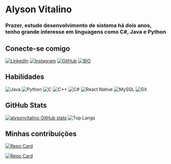 
# Alyson Vitalino

### Prazer, estudo desenvolvimento de sistema há dois anos, tenho grande interesse em linguagens como C#, Java e Python

## Conecte-se comigo
[![LinkedIn](https://img.shields.io/badge/LinkedIn-0077B5?style=for-the-badge&logo=linkedin&logoColor=white)](https://www.linkedin.com/in/alyson-hian-b922b5180/)  	[![Instagram](https://img.shields.io/badge/-Instagram-%23E4405F?style=for-the-badge&logo=instagram&logoColor=white)](https://www.instagram.com/alysonhian/)   [![GitHub](https://img.shields.io/badge/GitHub-100000?style=for-the-badge&logo=github&logoColor=white)](https://github.com/alysonvitalino) [![BIO](https://img.shields.io/badge/BIO-0077B5?style=for-the-badge&logo=linkedin&logoColor=white)](https://www.dio.me/users/alyson_vitalino)

## Habilidades
 ![Java](https://img.shields.io/badge/java-%23ED8B00.svg?style=for-the-badge&logo=openjdk&logoColor=white)
 ![Python](https://img.shields.io/badge/python-3670A0?style=for-the-badge&logo=python&logoColor=ffdd54)
 ![C](https://img.shields.io/badge/C-00599C?style=for-the-badge&logo=c&logoColor=white)
 ![C++](https://img.shields.io/badge/C%2B%2B-00599C?style=for-the-badge&logo=c%2B%2B&logoColor=white)
 ![C#](https://img.shields.io/badge/C%23-239120?style=for-the-badge&logo=c-sharp&logoColor=white)
 ![React Native](https://img.shields.io/badge/React_Native-20232A?style=for-the-badge&logo=react&logoColor=61DAFB)
 ![MySQL](https://img.shields.io/badge/MySQL-00000F?style=for-the-badge&logo=mysql&logoColor=white)
 ![Git](https://img.shields.io/badge/GIT-E44C30?style=for-the-badge&logo=git&logoColor=white)

## GitHub Stats

[![alysonvitalino GitHub stats](https://github-readme-stats.vercel.app/api?username=alysonvitalino&show_icons=true&theme=dark)](https://github.com/alysonvitalino/github-readme-stats) ![Top Langs](https://github-readme-stats-git-masterrstaa-rickstaa.vercel.app/api/top-langs/?username=alysonvitalino&bg_color=000&border_color=30A3DC&title_color=E94D5F&text_color=FFF)

## Minhas contribuições

[![Repo Card](https://github-readme-stats.vercel.app/api/pin/?username=alysonvitalino&repo=FRONTEND-BIBLIOTECA&bg_color=000&border_color=30A3DC&show_icons=true&icon_color=30A3DC&title_color=E94D5F&text_color=FFF)](https://github.com/alysonvitalino/FRONTEND-BIBLIOTECA)

[![Repo Card](https://github-readme-stats.vercel.app/api/pin/?username=alysonvitalino&repo=BE_BIBLIOTECA&bg_color=000&border_color=30A3DC&show_icons=true&icon_color=30A3DC&title_color=E94D5F&text_color=FFF)](https://github.com/alysonvitalino/BE_BIBLIOTECA)











